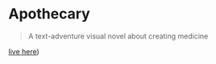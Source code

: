 # Apothecary

>   A text-adventure visual novel about creating medicine

[live here](http://agray5.com/Apothecary/))
